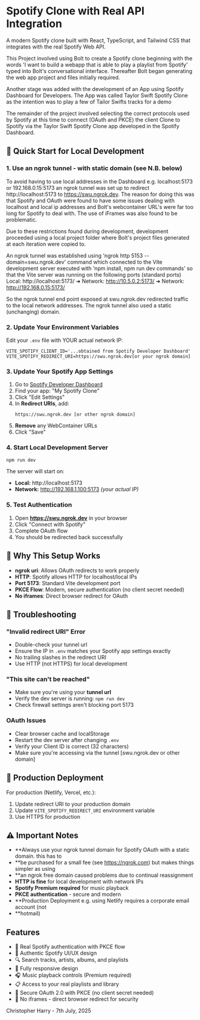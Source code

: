 # Spotify Clone with Real API Integration

A modern Spotify clone built with React, TypeScript, and Tailwind CSS that integrates with the real Spotify Web API. 

This Project involved using Bolt to create a Spotify clone beginning with the words 'I want to build a webapp that is able to play a playlist from Spotify' typed into Bolt's conversational interface. Thereafter Bolt began generating the web app project and files initially required.

Another stage was added with the development of an App using Spotify Dashboard for Developers. The App was called Taylor Swift Spotify Clone as the intention was to play a few of Tailor Swifts tracks for a demo

The remainder of the project involved selecting the correct protocols used by Spotify at this time to connect (OAuth and PKCE) the client Clone to Spotify via the Taylor Swift Spotify Clone app developed in the Spotify Dashboard.


## 🚀 Quick Start for Local Development

### 1. Use an ngrok tunnel - with static domain (see N.B. below)

To avoid having to use local addresses in the Dashboard e.g. localhost:5173 or 192.168.0.15:5173  an ngrok tunnel was set up to redirect http://localhost:5173 to https://swu.ngrok.dev. 
The reason for doing this was that Spotify and OAuth were found to have some issues dealing with localhost and local ip addresses and Bolt's webcontainer URL's were far too long for Spotify to deal with. The use of iFrames was also found to be problematic.

Due to these restrictions found during development, development proceeded using a local project folder where Bolt's project files generated at each iteration were copied to. 

An ngrok tunnel was established using 'ngrok http 5153  --domain=swu.ngrok.dev' command
which connected to the Vite development server executed with 'npm install, npm run dev commands' so that 
the Vite server was running on the following ports (standard ports)
     Local:   http://localhost:5173/
  ➜  Network: http://10.5.0.2:5173/
  ➜  Network: http://192.168.0.15:5173/

So the ngrok tunnel end point exposed at swu.ngrok.dev redirected traffic to the local network addresses. The ngrok tunnel also used a static (unchanging) domain.



### 2. Update Your Environment Variables

Edit your `.env` file with YOUR actual network IP:
```env
VITE_SPOTIFY_CLIENT_ID='...obtained from Spotify Developer Dashboard'
VITE_SPOTIFY_REDIRECT_URI=https://swu.ngrok.dev[or your ngrok domain]
```

### 3. Update Your Spotify App Settings

1. Go to [Spotify Developer Dashboard](https://developer.spotify.com/dashboard)
2. Find your app: "My Spotify Clone"
3. Click "Edit Settings"
4. In **Redirect URIs**, add:
   ```
   https://swu.ngrok.dev [or other ngrok domain]
   ```  
5. **Remove** any WebContainer URLs
6. Click "Save"

### 4. Start Local Development Server

```bash
npm run dev
```

The server will start on:
- **Local:** http://localhost:5173
- **Network:** http://192.168.1.100:5173 *(your actual IP)*

### 5. Test Authentication

1. Open **https://swu.ngrok.dev** in your browser 
2. Click "Connect with Spotify"
3. Complete OAuth flow
4. You should be redirected back successfully

## 🔧 Why This Setup Works

- **ngrok uri**: Allows OAuth redirects to work properly
- **HTTP**: Spotify allows HTTP for localhost/local IPs
- **Port 5173**: Standard Vite development port
- **PKCE Flow**: Modern, secure authentication (no client secret needed)
- **No iframes**: Direct browser redirect for OAuth

## 🐛 Troubleshooting

### "Invalid redirect URI" Error
- Double-check your tunnel url 
- Ensure the IP in `.env` matches your Spotify app settings exactly
- No trailing slashes in the redirect URI
- Use HTTP (not HTTPS) for local development

### "This site can't be reached"
- Make sure you're using your **tunnel url**
- Verify the dev server is running: `npm run dev`
- Check firewall settings aren't blocking port 5173

### OAuth Issues
- Clear browser cache and localStorage
- Restart the dev server after changing `.env`
- Verify your Client ID is correct (32 characters)
- Make sure you're accessing via the tunnel [swu.ngrok.dev or other domain]


## 🚀 Production Deployment

For production (Netlify, Vercel, etc.):
1. Update redirect URI to your production domain
2. Update `VITE_SPOTIFY_REDIRECT_URI` environment variable
3. Use HTTPS for production

## ⚠️ Important Notes

- **Always use your ngrok tunnel domain for Spotify OAuth with a static domain. this has to 
- **be purchased for a small fee (see https://ngrok.com) but makes things simpler as using 
- **an ngrok free domain caused problems due to continual reassignment 
- **HTTP is fine** for local development with network IPs
- **Spotify Premium required** for music playback
- **PKCE authentication** - secure and modern
- **Production Deployment e.g. using Netlify requires a corporate email account (not
- **hotmail)

## Features

- 🎵 Real Spotify authentication with PKCE flow
- 🎨 Authentic Spotify UI/UX design
- 🔍 Search tracks, artists, albums, and playlists
- 📱 Fully responsive design
- 🎧 Music playback controls (Premium required)
- 📋 Access to your real playlists and library
- 🔐 Secure OAuth 2.0 with PKCE (no client secret needed)
- 🚫 No iframes - direct browser redirect for security

Christopher Harry - 7th July, 2025